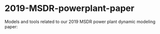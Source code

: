 # 2019-MSDR-powerplant-paper
Models and tools related to our 2019 MSDR power plant dynamic modeling paper:
